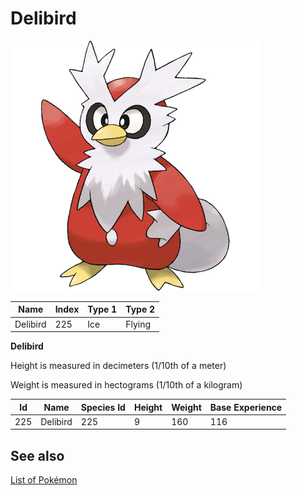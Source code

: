 # Delibird


![Delibird](images/225.png)

| **Name** | **Index** | **Type 1** | **Type 2** |
|----|----|----|----|
| Delibird | 225 | Ice | Flying  |

**Delibird** 


Height is measured in decimeters (1/10th of a meter)

Weight is measured in hectograms (1/10th of a kilogram)

| **Id** | **Name** | **Species Id** | **Height** | **Weight** | **Base Experience** |
|--------|----------|----------------|------------|------------|---------------------|
| 225 | Delibird | 225 | 9 | 160 | 116 |


## See also

[List of Pokémon](../pokemon.md)
